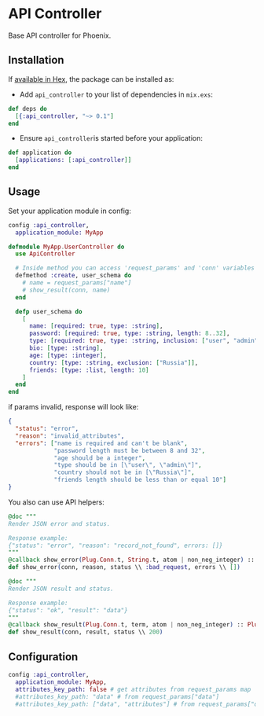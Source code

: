 # API Controller

Base API controller for Phoenix.

## Installation

If [available in Hex](https://hex.pm/docs/publish), the package can be installed as:

* Add `api_controller` to your list of dependencies in `mix.exs`:

```elixir
def deps do
  [{:api_controller, "~> 0.1"]
end
```

* Ensure `api_controller`is started before your application:

```elixir
def application do
  [applications: [:api_controller]]
end
```

## Usage

Set your application module in config:

```elixir
config :api_controller,
  application_module: MyApp
```

```elixir
defmodule MyApp.UserController do
  use ApiController

  # Inside method you can access 'request_params' and 'conn' variables
  defmethod :create, user_schema do
    # name = request_params["name"]
    # show_result(conn, name)
  end

  defp user_schema do
    [
      name: [required: true, type: :string],
      password: [required: true, type: :string, length: 8..32],
      type: [required: true, type: :string, inclusion: ["user", "admin"]],
      bio: [type: :string],
      age: [type: :integer],
      country: [type: :string, exclusion: ["Russia"]],
      friends: [type: :list, length: 10]
    ]
  end
end
```

if params invalid, response will look like:

```json
{
  "status": "error",
  "reason": "invalid_attributes",
  "errors": ["name is required and can't be blank",
             "password length must be between 8 and 32",
             "age should be a integer",
             "type should be in [\"user\", \"admin\"]",
             "country should not be in [\"Russia\"]",
             "friends length should be less than or equal 10"]
}
```

You also can use API helpers:

```elixir
@doc """
Render JSON error and status.

Response example:
{"status": "error", "reason": "record_not_found", errors: []}
"""
@callback show_error(Plug.Conn.t, String.t, atom | non_neg_integer) :: Plug.Conn.t
def show_error(conn, reason, status \\ :bad_request, errors \\ [])
```

```elixir
@doc """
Render JSON result and status.

Response example:
{"status": "ok", "result": "data"}
"""
@callback show_result(Plug.Conn.t, term, atom | non_neg_integer) :: Plug.Conn.t
def show_result(conn, result, status \\ 200)
```

## Configuration

```elixir
config :api_controller,
  application_module: MyApp,
  attributes_key_path: false # get attributes from request_params map
  #attributes_key_path: "data" # from request_params["data"]
  #attributes_key_path: ["data", "attributes"] # from request_params["data"]["attributes"]
```
